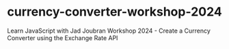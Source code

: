 # currency-converter-workshop-2024
Learn JavaScript with Jad Joubran Workshop 2024 - Create a Currency Converter using the Exchange Rate API

